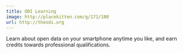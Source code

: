 ```yaml
---
title: ODI Learning
image: http://placekitten.com/g/171/180
url: http://theodi.org
---
```

Learn about open data on your smartphone anytime you like, and earn credits towards professional qualifications.
